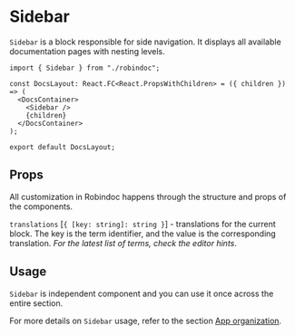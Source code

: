 # Sidebar

`Sidebar` is a block responsible for side navigation. It displays all available documentation pages with nesting levels.

```tsx filename="app/docs/layout.tsx"
import { Sidebar } from "./robindoc";

const DocsLayout: React.FC<React.PropsWithChildren> = ({ children }) => (
  <DocsContainer>
    <Sidebar />
    {children}
  </DocsContainer>
);

export default DocsLayout;
```

## Props

All customization in Robindoc happens through the structure and props of the components.

`translations` [`{ [key: string]: string }`] - translations for the current block. The key is the term identifier, and the value is the corresponding translation. _For the latest list of terms, check the editor hints_.

## Usage

`Sidebar` is independent component and you can use it once across the entire section.

For more details on `Sidebar` usage, refer to the section [App organization](../../01-getting-started/04-app-organization.md).
